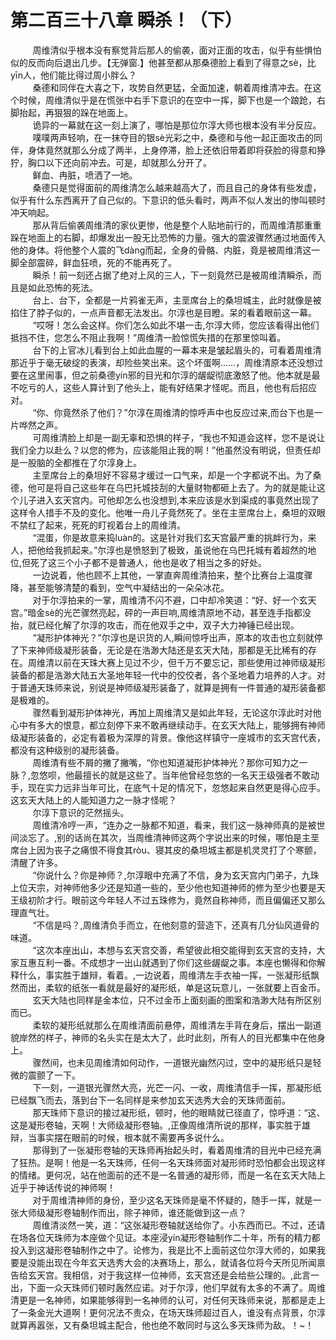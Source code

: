 <h1>第二百三十八章 瞬杀！（下）</h1>
<div id="content">&nbsp&nbsp&nbsp&nbsp&nbsp&nbsp&nbsp&nbsp
 周维清似乎根本没有察觉背后那人的偷袭，面对正面的攻击，似乎有些惧怕似的反而向后退出几步。【无弹窗.】他甚至都从那桑德脸上看到了得意之sè，比yīn人，他们能比得过周小胖么？
 <br/>&nbsp&nbsp&nbsp&nbsp&nbsp&nbsp&nbsp&nbsp
 桑德和同伴在大喜之下，攻势自然更猛，全面加速，朝着周维清冲去。在这个时候，周维清似乎是在慌张中右手下意识的在空中一挥，脚下也是一个踉跄，右脚抬起，再狠狠的跺在地面上。
 <br/>&nbsp&nbsp&nbsp&nbsp&nbsp&nbsp&nbsp&nbsp
 诡异的一幕就在这一刻上演了，哪怕是那位尔淳大师也根本没有半分反应。
 <br/>&nbsp&nbsp&nbsp&nbsp&nbsp&nbsp&nbsp&nbsp
 噗噗两声轻响，在一抹夺目的银sè光彩之中，桑德和与他一起正面攻击的同伴，身体竟然就那么分成了两半，上身停滞，脸上还依旧带着即将获脸的得意和狰狞，胸口以下还向前冲去。可是，却就那么分开了。
 <br/>&nbsp&nbsp&nbsp&nbsp&nbsp&nbsp&nbsp&nbsp
 鲜血、冉脏，喷洒了一地。
 <br/>&nbsp&nbsp&nbsp&nbsp&nbsp&nbsp&nbsp&nbsp
 桑德只是觉得面前的周维清怎么越来越高大了，而且自己的身体有些发虚，似乎有什么东西离开了自己似的。下意识的低头看时，两声不似人发出的惨叫顿时冲天响起。
 <br/>&nbsp&nbsp&nbsp&nbsp&nbsp&nbsp&nbsp&nbsp
 那从背后偷袭周维清的家伙更惨，他是整个人贴地前行的，而周维清那重重跺在地面上的右脚，却爆发出一股无比恐怖的力量。强大的震波骤然通过地面传入他的身体。将他整个人震的飞dàng而起，全身的骨骼、内脏，竟是被周维清这一脚全部震碎，鲜血狂喷，死的不能再死了。
 <br/>&nbsp&nbsp&nbsp&nbsp&nbsp&nbsp&nbsp&nbsp
 瞬杀！前一刻还占据了绝对上风的三人，下一刻竟然已是被周维清瞬杀，而且是如此恐怖的死法。
 <br/>&nbsp&nbsp&nbsp&nbsp&nbsp&nbsp&nbsp&nbsp
 台上、台下，全都是一片鸦雀无声，主垩席台上的桑坦城主，此时就像是被掐住了脖子似的，一点声音都无法发出。尔淳也是目瞪。呆的看着眼前这一幕。
 <br/>&nbsp&nbsp&nbsp&nbsp&nbsp&nbsp&nbsp&nbsp
 “哎呀！怎么会这样。你们怎么如此不堪一击,尔淳大师，您应该看得出他们抵挡不住，您怎么不阻止我啊！”周维清一脸惊慌失措的在那里惊叫着。
 <br/>&nbsp&nbsp&nbsp&nbsp&nbsp&nbsp&nbsp&nbsp
 台下的上官冰儿看到台上如此血腥的一幕本来是皱起眉头的，可看着周维清那近乎于毫无破绽的表演，却险些笑出来。这个坏蛋啊……，周维清原本还没想过要在这里闹事，但之前桑德yín邪的目光和尔淳的龌龊彻底激怒了他。他本就是最不吃亏的人，这些人算计到了他头上，能有好结果才怪呢。而且，他也有后招应对。
 <br/>&nbsp&nbsp&nbsp&nbsp&nbsp&nbsp&nbsp&nbsp
 “你、你竟然杀了他们？”尔淳在周维清的惊呼声中也反应过来,而台下也是一片哗然之声。
 <br/>&nbsp&nbsp&nbsp&nbsp&nbsp&nbsp&nbsp&nbsp
 可周维清脸上却是一副无辜和恐惧的样子，“我也不知道会这样，您不是说让我们全力以赴么？以您的修为，应该能阻止我的啊！”他虽然没有明说，但责任却是一股脑的全都推在了尔淳身上。
 <br/>&nbsp&nbsp&nbsp&nbsp&nbsp&nbsp&nbsp&nbsp
 主垩席台上的桑坦好不容易才缓过一口气来，却是一个字都说不出。为了桑德，他可是将自己这些年在乌巴托城技刮的大量财物都砸上去了。为的就是能让这个儿子进入玄天宫内。可他却怎么也没想到,本来应该是水到渠成的事竟然出现了这样令人措手不及的变化。他唯一舟儿子竟然死了。坐在主垩席台上，桑坦的双眼不禁红了起来，死死的盯视着台上的周维清。
 <br/>&nbsp&nbsp&nbsp&nbsp&nbsp&nbsp&nbsp&nbsp
 “混蛋，你是故意来捣luàn的。这是针对我们玄天宫最严重的挑衅行为，来人，把他给我抓起来。”尔淳也是愤怒到了极致，虽说他在乌巴托城有着超然的地位,但死了这三个小子都不是普通人，他也是收了相当之多的好处。
 <br/>&nbsp&nbsp&nbsp&nbsp&nbsp&nbsp&nbsp&nbsp
 一边说着，他也顾不上其他，一掌直奔周维清拍来，整个比赛台上温度骤降，甚至能够清楚的看到，空气中凝结出的一朵朵冰花。
 <br/>&nbsp&nbsp&nbsp&nbsp&nbsp&nbsp&nbsp&nbsp
 对于尔淳拍来的一掌，周维清不闪不避，口中却冷笑道：“好、好一个玄天宫。”暗金sè的光芒骤然亮起，砰的一声巨响,周维清原地不动，甚至连手指都没抬，就已经化解了尔淳的攻击，而在他双手之中，双子大力神锤已经出现。
 <br/>&nbsp&nbsp&nbsp&nbsp&nbsp&nbsp&nbsp&nbsp
 “凝形护体神光？”尔淳也是识货的人,瞬间惊呼出声，原本的攻击也立刻就停了下来神师级凝形装备，无论是在浩渺大陆还是玄天大陆，那都是无比稀有的存在。周维清以前在天珠大赛上见过不少，但千万不要忘记，那些使用过神师级凝形装备的都是浩渺大陆五大圣地年轻一代中的佼佼者，各个圣地着力培养的人才。对于普通天珠师来说，别说是神师级凝形装备了，就算是拥有一件普通的凝形装备都是极难的。
 <br/>&nbsp&nbsp&nbsp&nbsp&nbsp&nbsp&nbsp&nbsp
 骤然看到凝形护体神光，再加上周维清又是如此年轻，无论这尔淳此时对他心中有多大的恨意，都立刻停下来不敢再继续动手。在玄天大陆上，能够拥有神师级凝形装备的，必定有着极为深厚的背景。像他这样镇守一座城市的玄天宫代表，都没有这种级别的凝形装备。
 <br/>&nbsp&nbsp&nbsp&nbsp&nbsp&nbsp&nbsp&nbsp
 周维清有些不屑的撇了撇嘴，“你也知道凝形护体神光？那你可知力之一脉？,忽悠呗，他最擅长的就是这些了。当年他曾经忽悠的一名天王级强者不敢动手，现在实力远非当年可比，在底气十足的情况下，忽悠起来自然更是得心应手。这玄天大陆上的人能知道力之一脉才怪呢？
 <br/>&nbsp&nbsp&nbsp&nbsp&nbsp&nbsp&nbsp&nbsp
 尔淳下意识的茫然摇头。
 <br/>&nbsp&nbsp&nbsp&nbsp&nbsp&nbsp&nbsp&nbsp
 周维清冷哼一声，“连办之一脉都不知道，看来，我们这一脉神师真的是被世间淡忘了。,别的话尚在其次，当周维清神师这两个字说出来的时候，哪怕是主垩席台上因为丧子之痛恨不得食其ròu、寝其皮的桑坦城主都是机灵灵打了个寒颤，清醒了许多。
 <br/>&nbsp&nbsp&nbsp&nbsp&nbsp&nbsp&nbsp&nbsp
 “你说什么？你是神师？,尔淳眼中充满了不信，身为玄天宫内门弟子，九珠上位天宗，对神师他多少还是知道一些的，至少他也知道神师的修为至少也要是天王级初阶才行。眼前这今年轻人不过五珠修为，竟然自称神师，而且偏偏还又那么理直气壮。
 <br/>&nbsp&nbsp&nbsp&nbsp&nbsp&nbsp&nbsp&nbsp
 “不信是吗？,周维清负手而立，在他刻意的营造下，还真有几分仙风道骨的味道。
 <br/>&nbsp&nbsp&nbsp&nbsp&nbsp&nbsp&nbsp&nbsp
 “这次本座出山，本想与玄天宫交善，希望彼此相交能得到玄天宫的支持，大家互惠互利一番。不成想才一出山就遇到了你们这些龌龊之事。本座也懒得和你解释什么，事实胜于雄辩，看着。,一边说着，周维清左手衣袖一挥，一张凝形纸飘然而出，柔软的纸张一看就是最好的凝形纸，单是这玩意儿，一张就要上百金币。
 <br/>&nbsp&nbsp&nbsp&nbsp&nbsp&nbsp&nbsp&nbsp
 玄天大陆也同样是金本位，只不过金币上面刻画的图案和浩渺大陆有所区别而已。
 <br/>&nbsp&nbsp&nbsp&nbsp&nbsp&nbsp&nbsp&nbsp
 柔软的凝形纸就那么在周维清面前悬停，周维清左手背在身后，摆出一副道貌岸然的样子，神师的名头实在是太大了，此时此刻，所有人的目光都集中在他身上。
 <br/>&nbsp&nbsp&nbsp&nbsp&nbsp&nbsp&nbsp&nbsp
 骤然间，也未见周维清如何动作，一道银光幽然闪过，空中的凝形纸只是轻微的震颤了一下。
 <br/>&nbsp&nbsp&nbsp&nbsp&nbsp&nbsp&nbsp&nbsp
 下一刻，一道银光骤然大亮，光芒一闪、一收，周维清信手一挥，那凝形纸已经飘飞而去，落到台下一名同样是来参加玄天选秀大会的天珠师面前。
 <br/>&nbsp&nbsp&nbsp&nbsp&nbsp&nbsp&nbsp&nbsp
 那天珠师下意识的接过凝形纸，顿时，他的眼睛就已径直了，惊呼道：“这、这是凝形卷轴，天啊！大师级凝形卷轴。,正像周维清所说的那样，事实胜于雄辩，当事实摆在眼前的时候，根本就不需要再多说什么。
 <br/>&nbsp&nbsp&nbsp&nbsp&nbsp&nbsp&nbsp&nbsp
 那得到了一张凝形卷轴的天珠师再抬起头时，看着周维清的目光中已经充满了狂热。是啊！他是一名天珠师，任何一名天珠师面对凝形师时恐怕都会出现这样的情绪。更何况，站在他面前的还不是一名普通的凝形师，而是一名在玄天大陆上近乎于神话传说的神师啊！
 <br/>&nbsp&nbsp&nbsp&nbsp&nbsp&nbsp&nbsp&nbsp
 对于周维清神师的身份，至少这名天珠师是毫不怀疑的，随手一挥，就是一张大师级凝形卷轴制作而出，除子神师，谁还能做到这一点？
 <br/>&nbsp&nbsp&nbsp&nbsp&nbsp&nbsp&nbsp&nbsp
 周维清淡然一笑，道：“这张凝形卷轴就送给你了。小东西而已。不过，还请在场各位天珠师为本座做个见证。本座浸yín凝形卷轴制作二十年，所有的精力都投入到这凝形卷轴制作之中了。论修为，我是比不上面前这位尔淳大师的，如果我要是没能出现在今年玄天选秀大会的决赛场上，那么，就请各位将今天所见所闻禀告给玄天宫。我相信，对于我这样一位神师，玄天宫还是会给些公理的。,此言一出，下面一众天珠师们顿时轰然应诺。对于尔淳，他们早就有太多的不满了。周维清更是一名神师，如果能够得到一名神师的认可，对任何天珠师来说，那都是走上了一条金光大道啊！更何况法不责众，在场天珠师超过百人，谁没有点背景，尔淳就算再嚣张，又有桑坦城主配合，他也绝不敢同时与这么多天珠师为敌。！~！
 <br/>&nbsp&nbsp&nbsp&nbsp&nbsp&nbsp&nbsp&nbsp
 <br/>&nbsp&nbsp&nbsp&nbsp&nbsp&nbsp&nbsp&nbsp
</div>
